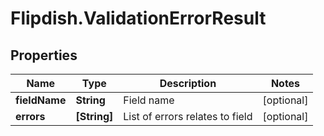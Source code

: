 # Flipdish.ValidationErrorResult

## Properties
Name | Type | Description | Notes
------------ | ------------- | ------------- | -------------
**fieldName** | **String** | Field name | [optional] 
**errors** | **[String]** | List of errors relates to field | [optional] 


